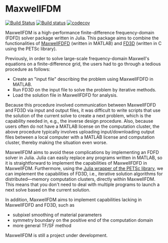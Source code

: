 # MaxwellFDM

[![Build Status](https://travis-ci.org/wsshin/MaxwellFDM.jl.svg?branch=master)](https://travis-ci.org/wsshin/MaxwellFDM.jl)
[![Build status](https://ci.appveyor.com/api/projects/status/wo68v47m6pxg4g2b?svg=true)](https://ci.appveyor.com/project/wsshin/maxwellfdm-jl)
[![codecov](https://codecov.io/gh/wsshin/MaxwellFDM.jl/branch/master/graph/badge.svg)](https://codecov.io/gh/wsshin/MaxwellFDM.jl)

MaxwellFDM is a high-performance finite-difference frequency-domain (FDFD) solver package
written in Julia.  This package aims to combine the functionalities of
[MaxwellFDFD](https://github.com/wsshin/maxwellfdfd) (written in MATLAB) and
[FD3D](https://github.com/wsshin/fd3d) (written in C using the PETSc library).

Previously, in order to solve large-scale frequency-domain Maxwell's equations on a
finite-difference grid, the users had to go through a tedious procedure as follows:

- Create an "input file" describing the problem using MaxwellFDFD in MATLAB.
- Run FD3D on the input file to solve the problem by iterative methods.
- Load the solution file in MaxwellFDFD for analysis.

Because this procedure involved communication between MaxwellFDFD and FD3D via input and
output files, it was difficult to write scripts that use the solution of the current solve
to create a next problem, which is the capability needed in, e.g., the inverse design
procedure.  Also, because users often do not have a MATLAB license on the computation
cluster, the above procedure typically involves uploading input/downloading output files
between a local computer with a MATLAB license and computation cluster, thereby making the
situation even worse.


MaxwellFDM aims to avoid these complications by implementing an FDFD solver in Julia.  Julia
can easily replace any programs written in MATLAB, so it is straightforward to implement the
capabilities of MaxwellFDFD in MaxwellFDM.  Furthermore, using the [Julia wrapper of the
PETSc library](https://github.com/JuliaParallel/PETSc.jl), we can implement the capabilities
of FD3D, i.e., iterative solution algorithms for distributed—memory computation clusters,
directly within MaxwellFDM.  This means that you don't need to deal with multiple programs
to launch a next solve based on the current solution.

In addition, MaxwellFDM aims to implement capabilities lacking in MaxwellFDFD and FD3D, such
as

- subpixel smoothing of material parameters
- symmetry boundary on the positive end of the computation domain
- more general TF/SF method

MaxwellFDM is still a project under development.

<!---Mention Ian's work.--->
